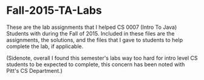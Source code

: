 # Fall-2015-TA-Labs

These are the lab assignments that I helped CS 0007 (Intro To Java) Students with during the Fall of 2015. 
Included in these files are the assignments, the solutions, and the files that I gave to students to help
complete the lab, if applicable. 

(Sidenote, overall I found this semester's labs way too hard for intro level CS students to be expected to complete,
this concern has been noted with Pitt's CS Department.) 
